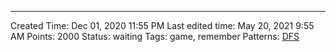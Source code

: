 ---
Created Time: Dec 01, 2020 11:55 PM
Last edited time: May 20, 2021 9:55 AM
Points: 2000
Status: waiting
Tags: game, remember
Patterns: [DFS](DFS.md)